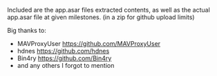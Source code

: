 Included are the app.asar files extracted contents, as well as the actual app.asar file at given milestones. (in a zip for github upload limits)

Big thanks to:
* MAVProxyUser   https://github.com/MAVProxyUser
* hdnes          https://github.com/hdnes
* Bin4ry         https://github.com/Bin4ry
* and any others I forgot to mention